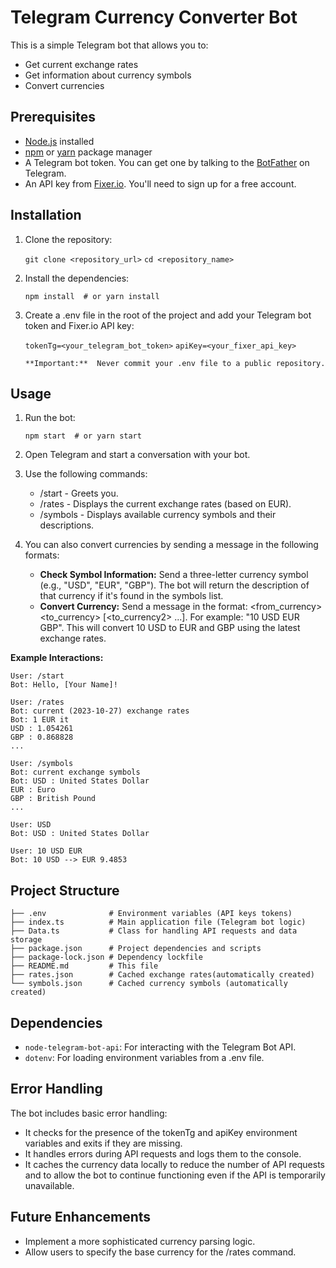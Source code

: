 # Telegram Currency Converter Bot

This is a simple Telegram bot that allows you to:

*   Get current exchange rates
*   Get information about currency symbols
*   Convert currencies

## Prerequisites

*   [Node.js](https://nodejs.org/en/) installed
*   [npm](https://www.npmjs.com/) or [yarn](https://yarnpkg.com/) package manager
*   A Telegram bot token.  You can get one by talking to the [BotFather](https://t.me/BotFather) on Telegram.
*   An API key from [Fixer.io](https://fixer.io/).  You'll need to sign up for a free account.

## Installation

1.  Clone the repository:
   
    `git clone <repository_url>`
    `cd <repository_name>`
2.  Install the dependencies:
   
    `npm install  # or yarn install`
3.  Create a .env file in the root of the project and add your Telegram bot token and Fixer.io API key:
   
    `tokenTg=<your_telegram_bot_token>`
    `apiKey=<your_fixer_api_key>`
   
        **Important:**  Never commit your .env file to a public repository.

## Usage

1.  Run the bot:
   
    `npm start  # or yarn start`
2.  Open Telegram and start a conversation with your bot.

3.  Use the following commands:

    *   /start -  Greets you.
    *   /rates -  Displays the current exchange rates (based on EUR).
    *   /symbols - Displays available currency symbols and their descriptions.

4.  You can also convert currencies by sending a message in the following formats:

    *   **Check Symbol Information:**  Send a three-letter currency symbol (e.g., "USD", "EUR", "GBP"). The bot will return the description of that currency if it's found in the symbols list.
    *   **Convert Currency:** Send a message in the format: <amount> <from_currency> <to_currency> [<to_currency2> ...].  For example:  "10 USD EUR GBP".  This will convert 10 USD to EUR and GBP using the latest exchange rates.

**Example Interactions:**

    
    User: /start
    Bot: Hello, [Your Name]!

    User: /rates
    Bot: current (2023-10-27) exchange rates
    Bot: 1 EUR it
    USD : 1.054261
    GBP : 0.868828
    ...

    User: /symbols
    Bot: current exchange symbols
    Bot: USD : United States Dollar
    EUR : Euro
    GBP : British Pound
    ...

    User: USD
    Bot: USD : United States Dollar

    User: 10 USD EUR
    Bot: 10 USD --> EUR 9.4853
## Project Structure

    ├── .env              # Environment variables (API keys tokens)
    ├── index.ts          # Main application file (Telegram bot logic)
    ├── Data.ts           # Class for handling API requests and data storage
    ├── package.json      # Project dependencies and scripts
    ├── package-lock.json # Dependency lockfile
    ├── README.md         # This file
    ├── rates.json        # Cached exchange rates(automatically created)
    └── symbols.json      # Cached currency symbols (automatically created)
## Dependencies

*   `node-telegram-bot-api`:  For interacting with the Telegram Bot API.
*   `dotenv`: For loading environment variables from a .env file.

## Error Handling

The bot includes basic error handling:

*   It checks for the presence of the tokenTg and apiKey environment variables and exits if they are missing.
*   It handles errors during API requests and logs them to the console.
*   It caches the currency data locally to reduce the number of API requests and to allow the bot to continue functioning even if the API is temporarily unavailable.

## Future Enhancements

*   Implement a more sophisticated currency parsing logic.
*   Allow users to specify the base currency for the /rates command.

